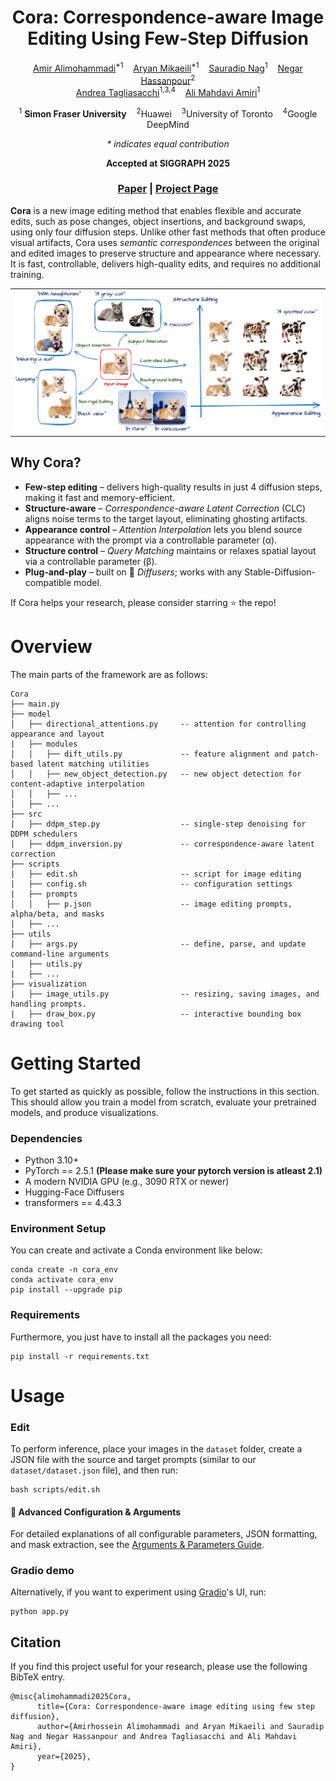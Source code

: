 
<div align="center">

# Cora: Correspondence-aware Image Editing Using Few-Step Diffusion

[Amir Alimohammadi](https://alimohammadiamirhossein.github.io/)<sup>*1</sup> &nbsp;&nbsp;
[Aryan Mikaeili](https://aryanmikaeili.github.io/)<sup>*1</sup> &nbsp;&nbsp;
[Sauradip Nag](https://sauradip.github.io/)<sup>1</sup> &nbsp;&nbsp;
[Negar Hassanpour](https://webdocs.cs.ualberta.ca/~hassanpo/)<sup>2</sup>  
[Andrea Tagliasacchi](https://taiya.github.io/)<sup>1,3,4</sup> &nbsp;&nbsp;
[Ali Mahdavi Amiri](https://www.sfu.ca/~amahdavi)<sup>1</sup>

<sup>1</sup> **Simon Fraser University** &nbsp;&nbsp;
<sup>2</sup>Huawei &nbsp;&nbsp;
<sup>3</sup>University of Toronto &nbsp;&nbsp;
<sup>4</sup>Google DeepMind  

*\* indicates equal contribution*  

**Accepted at SIGGRAPH&nbsp;2025**

</div>


<h3 align="center">
  <a href="https://arxiv.org/" target='_blank'>Paper</a> |
  <a href="https://cora-edit.github.io/" target='_blank'>Project Page</a> 
</h3>
</div>

**Cora** is a new image editing method that enables flexible and accurate edits, such as pose changes, object insertions, and background swaps, using only four diffusion steps. Unlike other fast methods that often produce visual artifacts, Cora uses *semantic correspondences* between the original and edited images to preserve structure and appearance where necessary. It is fast, controllable, delivers high-quality edits, and requires no additional training.


<div align="center">
<table>
<tr>
    <td><img src="./assets/teaser.png" width="100%"/></td>
</tr>
</table>
</div>

## Why Cora?

* **Few-step editing** – delivers high-quality results in just 4 diffusion steps, making it fast and memory-efficient.  
* **Structure-aware** – *Correspondence-aware Latent Correction* (CLC) aligns noise terms to the target layout, eliminating ghosting artifacts.  
* **Appearance control** – *Attention Interpolation* lets you blend source appearance with the prompt via a controllable parameter (α).  
* **Structure control** – *Query Matching* maintains or relaxes spatial layout via a controllable parameter (β).  
* **Plug-and-play** – built on 🤗 *Diffusers*; works with any Stable-Diffusion-compatible model.  

If Cora helps your research, please consider starring ⭐ the repo!


# Overview

The main parts of the framework are as follows:

```
Cora
├── main.py                            
├── model                    
│   ├── directional_attentions.py     -- attention for controlling appearance and layout
|   ├── modules
│   │   ├── dift_utils.py             -- feature alignment and patch-based latent matching utilities        
│   │   ├── new_object_detection.py   -- new object detection for content-adaptive interpolation            
│   │   ├── ...     
|   ├── ...
├── src
|   ├── ddpm_step.py                  -- single-step denoising for DDPM schedulers      
|   ├── ddpm_inversion.py             -- correspondence-aware latent correction
├── scripts
|   ├── edit.sh                       -- script for image editing
|   ├── config.sh                     -- configuration settings
|   ├── prompts
│   │   ├── p.json                    -- image editing prompts, alpha/beta, and masks 
|   ├── ...   
├── utils                    
|   ├── args.py                       -- define, parse, and update command-line arguments
|   ├── utils.py
|   ├── ...   
├── visualization                    
|   ├── image_utils.py                -- resizing, saving images, and handling prompts.
|   ├── draw_box.py                   -- interactive bounding box drawing tool
```
# Getting Started  
To get started as quickly as possible, follow the instructions in this section. This should allow you train a model from scratch, evaluate your pretrained models, and produce visualizations.  

### Dependencies
- Python 3.10+
- PyTorch == 2.5.1 **(Please make sure your pytorch version is atleast 2.1)**
- A modern NVIDIA GPU (e.g., 3090 RTX or newer)
- Hugging-Face Diffusers
- transformers == 4.43.3

### Environment Setup
You can create and activate a Conda environment like below:
```shell script
conda create -n cora_env
conda activate cora_env  
pip install --upgrade pip
```

### Requirements  
Furthermore, you just have to install all the packages you need:  
```shell script  
pip install -r requirements.txt  
```  

# Usage

### Edit

To perform inference, place your images in the `dataset` folder, create a JSON file with the source and target prompts (similar to our `dataset/dataset.json` file), and then run:

```
bash scripts/edit.sh
```

#### 🔧 Advanced Configuration & Arguments

For detailed explanations of all configurable parameters, JSON formatting, and mask extraction, see the [Arguments & Parameters Guide](./assets/ARGS_README.md).


### Gradio demo
Alternatively, if you want to experiment using [Gradio](https://www.gradio.app/)'s UI, run:
```
python app.py 
```



## Citation
If you find this project useful for your research, please use the following BibTeX entry.
```
@misc{alimohammadi2025Cora,
      title={Cora: Correspondence-aware image editing using few step diffusion}, 
      author={Amirhossein Alimohammadi and Aryan Mikaeili and Sauradip Nag and Negar Hassanpour and Andrea Tagliasacchi and Ali Mahdavi Amiri},
      year={2025},
}
```
